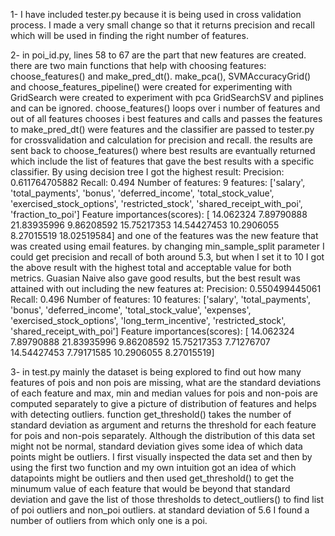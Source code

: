 1- I have included tester.py because it is being used in cross validation process. I made a very small change so that it returns precision and recall which will be used in finding the right
number of features.

2- in poi_id.py, lines 58 to 67 are the part that new features are created. there are two main functions that help with choosing features: choose_features() and make_pred_dt().
make_pca(), SVMAccuracyGrid() and choose_features_pipeline() were created for experimenting with GridSearch were created to experiment with pca GridSearchSV and piplines and 
can be ignored. choose_features() loops over i number of features and out of all features chooses i best features and calls and passes the features to make_pred_dt() were features and 
the classifier are passed to tester.py for crossvalidation and calculation for precision and recall. the results are sent back to choose_features() where best results are evantually
returned which include the list of features that gave the best results with a specific classifier. By using decision tree I got the highest result:
Precision:  0.611764705882  Recall:  0.494
Number of features:  9
features:  ['salary', 'total_payments', 'bonus', 'deferred_income', 'total_stock_value', 'exercised_stock_options', 'restricted_stock', 'shared_receipt_with_poi', 'fraction_to_poi']
Feature importances(scores):  [ 14.062324     7.89790888  21.83935996   9.86208592  15.75217353
  14.54427453  10.2906055    8.27015519  18.02519584]
and one of the features was the new feature that was created using email features. by changing min_sample_split parameter I could get precision and recall of both around 5.3, but when I
set it to 10 I got the above result with the highest total and acceptable value for both metrics. Guasian Naive also gave good results, but the best result was attained with out including
the new features at:
Precision:  0.550499445061  Recall:  0.496
Number of features:  10
features:  ['salary', 'total_payments', 'bonus', 'deferred_income', 'total_stock_value', 'expenses', 'exercised_stock_options', 'long_term_incentive', 'restricted_stock', 'shared_receipt_with_poi']
Feature importances(scores):  [ 14.062324     7.89790888  21.83935996   9.86208592  15.75217353
   7.71276707  14.54427453   7.79171585  10.2906055    8.27015519] 

3- in test.py mainly the dataset is being explored to find out how many features of pois and non pois are missing, what are the standard deviations of each feature and max, min and median
values for pois and non-pois are computed separately to give a picture of distribution of features and helps with detecting outliers. function get_threshold() takes the number of standard
deviation as argument and returns the threshold for each feature for pois and non-pois separately. Although the distribution of this data set might not be normal, standard deviation gives
some idea of which data points might be outliers. I first visually inspected the data set and then by using the first two function and my own intuition got an idea of which datapoints 
might be outliers and then used get_threshold() to get the minumum value of each feature that would be beyond that standard deviation and gave the list of those thresholds to 
detect_outliers() to find list of poi outliers and non_poi outliers. at standard deviation of 5.6 I found a number of outliers from which only one is a poi.



 
